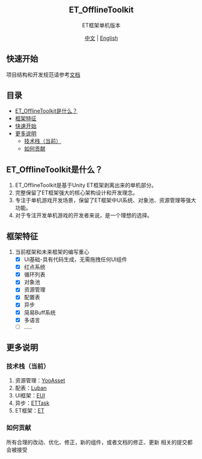 <h2 align="center">
 ET_OfflineToolkit
</h2>

<p align="center">
ET框架单机版本
</p>
<p align="center">
<a href="README.md">中文</a> | <a href="README-EN.md">English</a>
</p>

## 快速开始
项目结构和开发规范请参考[文档](https://etofflinetoolkit-doc.website/)

## 目录
- [ET_OfflineToolkit是什么？](#ET_OfflineToolkit是什么)
- [框架特征](#框架特征)
- [快速开始](#快速开始)
- [更多说明](#更多说明)
  - [技术栈（当前）](#技术栈当前)
  - [如何贡献](#如何贡献)

## ET_OfflineToolkit是什么？
1. ET_OfflineToolkit是基于Unity ET框架剥离出来的单机部分。
2. 完整保留了ET框架强大的核心架构设计和开发理念。
3. 专注于单机游戏开发场景，保留了ET框架中UI系统、对象池、资源管理等强大功能。
4. 对于专注开发单机游戏的开发者来说，是一个理想的选择。

## 框架特征
1. 当前框架和未来框架的编写重心
    - [x] UI基础-具有代码生成，无需拖拽任何UI组件
    - [x] 红点系统
    - [x] 循环列表
    - [x] 对象池
    - [x] 资源管理
    - [x] 配置表
    - [x] 异步
    - [x] 简易Buff系统
    - [x] 多语言
    - [ ] .....

## 更多说明

### 技术栈（当前）
1. 资源管理：[YooAsset](https://github.com/tuyoogame/YooAsset)
2. 配表：[Luban](https://github.com/focus-creative-games/luban)
3. UI框架：[EUI](https://github.com/zzjfengqing/ET-EUI)
4. 异步：[ETTask](https://github.com/egametang/ET)
3. ET框架：[ET](https://github.com/egametang/ET)

### 如何贡献
所有合理的改动、优化、修正，新的组件，或者文档的修正、更新 相关的提交都会被接受
